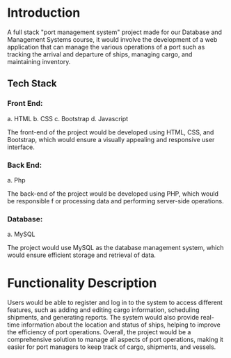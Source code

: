 # Introduction

A full stack "port management system" project made for our Database and Management Systems course, it would involve the development of a web application that can manage the various operations of a port such as tracking the arrival and departure of ships, managing cargo, and maintaining inventory.

## Tech Stack

### Front End:
a. HTML
b. CSS
c. Bootstrap
d. Javascript

The front-end of the project would be developed using HTML, CSS, and Bootstrap, which would ensure a visually appealing and responsive user interface. 

### Back End:
a. Php

The back-end of the project would be developed using PHP, which would be responsible f or processing data and performing server-side operations. 

### Database:
a. MySQL

The project would use MySQL as the database management system, which would ensure efficient storage and retrieval of data.

# Functionality Description

Users would be able to register and log in to the system to access different features, such as adding and editing cargo information, scheduling shipments, and generating reports. The system would also provide real-time information about the location and status of ships, helping to improve the efficiency of port operations.
Overall, the project would be a comprehensive solution to manage all aspects of port operations, making it easier for port managers to keep track of cargo, shipments, and vessels.
